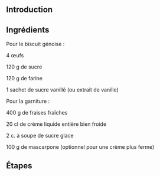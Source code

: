 ## Introduction

## Ingrédients
Pour le biscuit génoise :

4 œufs

120 g de sucre

120 g de farine

1 sachet de sucre vanillé (ou extrait de vanille)

Pour la garniture :

400 g de fraises fraîches

20 cl de crème liquide entière bien froide

2 c. à soupe de sucre glace

100 g de mascarpone (optionnel pour une crème plus ferme)
## Étapes
